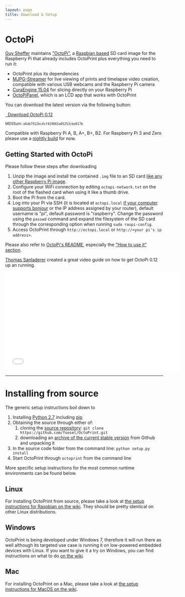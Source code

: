 ```yaml
---
layout: page
title: Download & Setup
---
```


# OctoPi

[Guy Sheffer](https://github.com/guysoft) maintains ["OctoPi"](https://octopi.octoprint.org),
a [Raspbian based](http://www.raspbian.org/) SD card image for the Raspberry Pi
that already includes OctoPrint plus everything you need to run it:

* OctoPrint plus its dependencies
* [MJPG-Streamer](https://github.com/jacksonliam/mjpg-streamer)
  for live viewing of prints and timelapse video creation, compatible with various
  USB webcams and the Raspberry Pi camera
* [CuraEngine 15.04](https://github.com/Ultimaker/CuraEngine) for slicing directly
  on your Raspberry Pi
* [OctoPiPanel](https://github.com/jonaslorander/OctoPiPanel), which is an LCD
  app that works with OctoPrint

You can download the latest version via the following button:

<a class="btn btn-primary btn-large" href="https://octopi.octoprint.org/latest"><i class="icon-download-alt icon-large"></i>&nbsp;&nbsp;Download&nbsp;OctoPi&nbsp;0.12</a>

<small>MD5Sum: <code>a6db7912bc4cf429865a05253cbe017b</code></small>

Compatible with Raspberry Pi A, B, A+, B+, B2. For Raspberry Pi 3 and Zero please use a [nightly build](http://docstech.net/OctoPiMirror/nightly/) for now.

##  Getting Started with OctoPi

Please follow these steps after downloading

1. Unzip the image and install the contained ``.img`` file to an SD card
   [like any other Raspberry Pi image](https://www.raspberrypi.org/documentation/installation/installing-images/README.md).
2. Configure your WiFi connection by editing ``octopi-network.txt`` on the root of the
   flashed card when using it like a thumb drive.
3. Boot the Pi from the card.
4. Log into your Pi via SSH (it is located at ``octopi.local``
   [if your computer supports bonjour](https://learn.adafruit.com/bonjour-zeroconf-networking-for-windows-and-linux/overview)
   or the IP address assigned by your router), default username is "pi",
   default password is "raspberry". Change the password using the ``passwd``
   command and expand the filesystem of the SD card through the corresponding
   option when running ``sudo raspi-config``.
5. Access OctoPrint through ``http://octopi.local`` or ``http://<your pi's ip address>``.

Please also refer to [OctoPi's README](https://github.com/guysoft/OctoPi), especially the ["How to use it" section](https://github.com/guysoft/OctoPi#how-to-use-it).

[Thomas Sanladerer](https://www.youtube.com/channel/UCb8Rde3uRL1ohROUVg46h1A) created a great video guide on how to get OctoPi 0.12 up an running.

<div>
    <iframe width="560" height="315" src="//www.youtube.com/embed/MwsxO3ksxm4" frameborder="0" allowfullscreen="allowfullscreen">&nbsp;</iframe>
</div>

----

#  Installing from source

The generic setup instructions boil down to

1. Installing [Python 2.7](https://www.python.org/) including [pip](https://pip.pypa.io/en/latest/installing.html)
2. Obtaining the source through either of:
   1. cloning the [source repository](https://github.com/foosel/OctoPrint.git): ``git clone https://github.com/foosel/OctoPrint.git``
   2. downloading an [archive of the current stable version](https://github.com/foosel/OctoPrint/archive/master.zip) from Github and unpacking it
3. In the source code folder from the command line: ``python setup.py install``
4. Start OctoPrint through ``octoprint`` from the command line

More specific setup instructions for the most common runtime environments can be found below.

##  Linux

For installing OctoPrint from source, please take a look at [the setup instructions for Raspbian on the wiki](https://github.com/foosel/OctoPrint/wiki/Setup-on-a-Raspberry-Pi-running-Raspbian).
They should be pretty identical on other Linux distributions.

##  Windows

OctoPrint is being developed under Windows 7, therefore it will run there as well although its targeted use case
is running it on low-powered embedded devices with Linux. If you want to give it a try on Windows, you can find
instructions on what to do [on the wiki](https://github.com/foosel/OctoPrint/wiki/Setup-on-Windows).

## Mac

For installing OctoPrint on a Mac, please take a look at [the setup instructions for MacOS on the wiki](https://github.com/foosel/OctoPrint/wiki/Setup-on-Mac).

